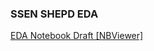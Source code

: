 ### SSEN SHEPD EDA

[EDA Notebook Draft [NBViewer]](https://nbviewer.org/github/neilmartindev/shepd-eda/blob/master/nafirs-shepd-eda.ipynb)
